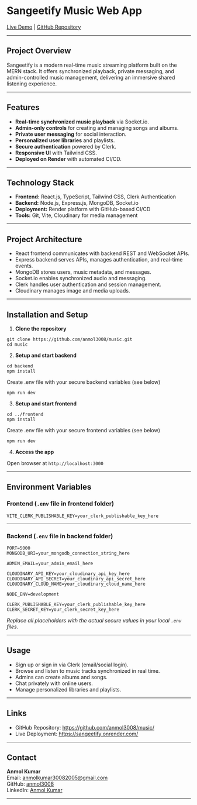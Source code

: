 # Sangeetify Music Web App

[Live Demo](https://sangeetify.onrender.com/) | [GitHub Repository](https://github.com/anmol3008/music/)

***

## Project Overview

Sangeetify is a modern real-time music streaming platform built on the MERN stack. It offers synchronized playback, private messaging, and admin-controlled music management, delivering an immersive shared listening experience.

***

## Features

- **Real-time synchronized music playback** via Socket.io.
- **Admin-only controls** for creating and managing songs and albums.
- **Private user messaging** for social interaction.
- **Personalized user libraries** and playlists.
- **Secure authentication** powered by Clerk.
- **Responsive UI** with Tailwind CSS.
- **Deployed on Render** with automated CI/CD.

***

## Technology Stack

- **Frontend:** React.js, TypeScript, Tailwind CSS, Clerk Authentication
- **Backend:** Node.js, Express.js, MongoDB, Socket.io
- **Deployment:** Render platform with GitHub-based CI/CD
- **Tools:** Git, Vite, Cloudinary for media management

***

## Project Architecture

- React frontend communicates with backend REST and WebSocket APIs.
- Express backend serves APIs, manages authentication, and real-time events.
- MongoDB stores users, music metadata, and messages.
- Socket.io enables synchronized audio and messaging.
- Clerk handles user authentication and session management.
- Cloudinary manages image and media uploads.

***


## Installation and Setup
1. **Clone the repository**
```
git clone https://github.com/anmol3008/music.git   
cd music
```

2. **Setup and start backend**
```
cd backend  
npm install
```
Create .env file with your secure backend variables (see below)  
```
npm run dev
```

3. **Setup and start frontend**
```
cd ../frontend
npm install
```
Create .env file with your secure frontend variables (see below) 
```
npm run dev
```
4. **Access the app**

Open browser at `http://localhost:3000`

***
## Environment Variables

### Frontend (`.env` file in frontend folder)
```env
VITE_CLERK_PUBLISHABLE_KEY=your_clerk_publishable_key_here
```
***

### Backend (`.env` file in backend folder)

```env
PORT=5000  
MONGODB_URI=your_mongodb_connection_string_here

ADMIN_EMAIL=your_admin_email_here

CLOUDINARY_API_KEY=your_cloudinary_api_key_here
CLOUDINARY_API_SECRET=your_cloudinary_api_secret_here
CLOUDINARY_CLOUD_NAME=your_cloudinary_cloud_name_here

NODE_ENV=development

CLERK_PUBLISHABLE_KEY=your_clerk_publishable_key_here
CLERK_SECRET_KEY=your_clerk_secret_key_here
```

*Replace all placeholders with the actual secure values in your local `.env` files.*

***

## Usage

- Sign up or sign in via Clerk (email/social login).
- Browse and listen to music tracks synchronized in real time.
- Admins can create albums and songs.
- Chat privately with online users.
- Manage personalized libraries and playlists.

***

## Links

- GitHub Repository: https://github.com/anmol3008/music/
- Live Deployment: https://sangeetify.onrender.com/

***

## Contact

**Anmol Kumar**  
Email: anmolkumar30082005@gmail.com  
GitHub: [anmol3008](https://github.com/anmol3008)  
LinkedIn: [Anmol Kumar](https://www.linkedin.com/in/anmol3008)


***

